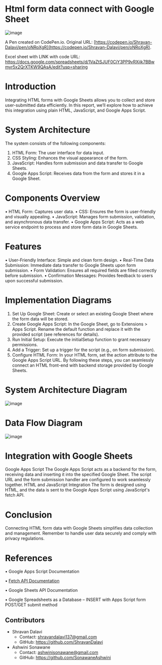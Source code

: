 # Html form data connect with Google Sheet
![image](https://github.com/ShravanDalavi/html-form-data-connect-with-Google-Sheet/assets/172488772/49115f28-9891-4382-b29e-8ef35022e3ca)

A Pen created on CodePen.io. Original URL: [https://codepen.io/Shravan-Dalavi/pen/oNRoXgR](https://codepen.io/Shravan-Dalavi/pen/oNRoXgR).

Excel sheet with LINK with code URL: https://docs.google.com/spreadsheets/d/1VaZtSJUF0CiY3PP9vRXiik7BBwmyr5x2QrXTKW9QAsA/edit?usp=sharing

# Introduction
Integrating HTML forms with Google Sheets allows you to collect and store user-submitted data efficiently. In this report, we’ll explore how to achieve this integration using plain HTML, JavaScript, and Google Apps Script.

# System Architecture
The system consists of the following components:
1.	HTML Form: The user interface for data input.
2.	CSS Styling: Enhances the visual appearance of the form.
3.	JavaScript: Handles form submission and data transfer to Google Sheets.
4.	Google Apps Script: Receives data from the form and stores it in a Google Sheet.
# Components Overview
•	HTML Form: Captures user data.
•	CSS: Ensures the form is user-friendly and visually appealing.
•	JavaScript: Manages form submission, validation, and asynchronous data transfer.
•	Google Apps Script: Acts as a web service endpoint to process and store form data in Google Sheets.
# Features
•	User-Friendly Interface: Simple and clean form design.
•	Real-Time Data Submission: Immediate data transfer to Google Sheets upon form submission.
•	Form Validation: Ensures all required fields are filled correctly before submission.
•	Confirmation Messages: Provides feedback to users upon successful submission.
# Implementation Diagrams
1.	Set Up Google Sheet: Create or select an existing Google Sheet where the form data will be stored.
2.	Create Google Apps Script: In the Google Sheet, go to Extensions > Apps Script. Rename the default function and replace it with the provided script (see references for details).
3.	Run Initial Setup: Execute the initialSetup function to grant necessary permissions.
4.	Add a Trigger: Set up a trigger for the script (e.g., on form submission).
5.	Configure HTML Form: In your HTML form, set the action attribute to the Google Apps Script URL.
By following these steps, you can seamlessly connect an HTML front-end with backend storage provided by Google Sheets.
# System Architecture Diagram 
![image](https://github.com/ShravanDalavi/html-form-data-connect-with-Google-Sheet/assets/172488772/22e2213b-b493-4410-a728-d060250f9c54)
# Data Flow Diagram 
![image](https://github.com/ShravanDalavi/html-form-data-connect-with-Google-Sheet/assets/172488772/fb3528da-18e3-4334-98f6-26e55ba39c23)
# Integration with Google Sheets
Google Apps Script
The Google Apps Script acts as a backend for the form, receiving data and inserting it into the specified Google Sheet. The script URL and the form submission handler are configured to work seamlessly together.
HTML and JavaScript Integration
The form is designed using HTML, and the data is sent to the Google Apps Script using JavaScript's fetch API.
# Conclusion
Connecting HTML form data with Google Sheets simplifies data collection and management. Remember to handle user data securely and comply with privacy regulations.
# References

•	Google Apps Script Documentation

•	[Fetch API Documentation](https://developer.mozilla.org/en-US/docs/Web/API/Fetch_API)

•	Google Sheets API Documentation

•	Google Spreadsheets as a Database – INSERT with Apps Script form POST/GET submit method

## Contributors
- Shravan Dalavi
  - Contact: shravandalavi137@gmail.com
  - GitHub: https://github.com/ShravanDalavi
- Ashwini Sonawane
  - Contact: ashwinisonawane@gmail.com
  - GitHub: https://github.com/SonawaneAshwini
